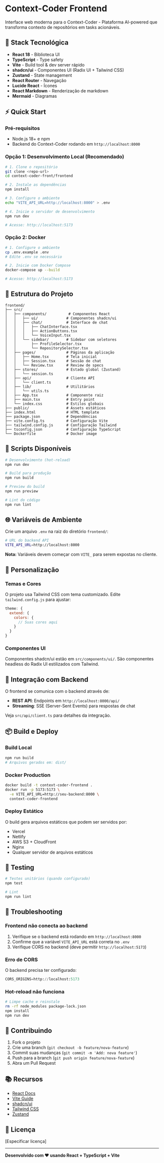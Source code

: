 # Context-Coder Frontend

Interface web moderna para o Context-Coder - Plataforma AI-powered que transforma contexto de repositórios em tasks acionáveis.

## 🚀 Stack Tecnológica

- **React 18** - Biblioteca UI
- **TypeScript** - Type safety
- **Vite** - Build tool & dev server rápido
- **shadcn/ui** - Componentes UI (Radix UI + Tailwind CSS)
- **Zustand** - State management
- **React Router** - Navegação
- **Lucide React** - Ícones
- **React Markdown** - Renderização de markdown
- **Mermaid** - Diagramas

## ⚡ Quick Start

### Pré-requisitos

- Node.js 18+ e npm
- Backend do Context-Coder rodando em `http://localhost:8000`

### Opção 1: Desenvolvimento Local (Recomendado)

```bash
# 1. Clone o repositório
git clone <repo-url>
cd context-coder-front/frontend

# 2. Instale as dependências
npm install

# 3. Configure o ambiente
echo "VITE_API_URL=http://localhost:8000" > .env

# 4. Inicie o servidor de desenvolvimento
npm run dev

# Acesse: http://localhost:5173
```

### Opção 2: Docker

```bash
# 1. Configure o ambiente
cp .env.example .env
# Edite .env se necessário

# 2. Inicie com Docker Compose
docker-compose up --build

# Acesse: http://localhost:5173
```

## 📁 Estrutura do Projeto

```
frontend/
├── src/
│   ├── components/          # Componentes React
│   │   ├── ui/             # Componentes shadcn/ui
│   │   ├── chat/           # Interface de chat
│   │   │   ├── ChatInterface.tsx
│   │   │   ├── ActionButtons.tsx
│   │   │   └── VoiceInput.tsx
│   │   └── sidebar/        # Sidebar com seletores
│   │       ├── ProfileSelector.tsx
│   │       └── RepositorySelector.tsx
│   ├── pages/              # Páginas da aplicação
│   │   ├── Home.tsx        # Tela inicial
│   │   ├── Session.tsx     # Sessão de chat
│   │   └── Review.tsx      # Review de specs
│   ├── stores/             # Estado global (Zustand)
│   │   └── session.ts
│   ├── api/                # Cliente API
│   │   └── client.ts
│   ├── lib/                # Utilitários
│   │   └── utils.ts
│   ├── App.tsx             # Componente raiz
│   ├── main.tsx            # Entry point
│   └── index.css           # Estilos globais
├── public/                 # Assets estáticos
├── index.html              # HTML template
├── package.json            # Dependências
├── vite.config.ts          # Configuração Vite
├── tailwind.config.js      # Configuração Tailwind
├── tsconfig.json           # Configuração TypeScript
└── Dockerfile              # Docker image
```

## 🔧 Scripts Disponíveis

```bash
# Desenvolvimento (hot-reload)
npm run dev

# Build para produção
npm run build

# Preview do build
npm run preview

# Lint do código
npm run lint
```

## 🌐 Variáveis de Ambiente

Crie um arquivo `.env` na raiz do diretório `frontend/`:

```bash
# URL do backend API
VITE_API_URL=http://localhost:8000
```

**Nota:** Variáveis devem começar com `VITE_` para serem expostas no cliente.

## 🎨 Personalização

### Temas e Cores

O projeto usa Tailwind CSS com tema customizado. Edite `tailwind.config.js` para ajustar:

```js
theme: {
  extend: {
    colors: {
      // Suas cores aqui
    }
  }
}
```

### Componentes UI

Componentes shadcn/ui estão em `src/components/ui/`. São componentes headless do Radix UI estilizados com Tailwind.

## 🔌 Integração com Backend

O frontend se comunica com o backend através de:

- **REST API**: Endpoints em `http://localhost:8000/api/`
- **Streaming**: SSE (Server-Sent Events) para respostas de chat

Veja `src/api/client.ts` para detalhes da integração.

## 📦 Build e Deploy

### Build Local

```bash
npm run build
# Arquivos gerados em: dist/
```

### Docker Production

```bash
docker build -t context-coder-frontend .
docker run -p 5173:5173 \
  -e VITE_API_URL=http://seu-backend:8000 \
  context-coder-frontend
```

### Deploy Estático

O build gera arquivos estáticos que podem ser servidos por:
- Vercel
- Netlify
- AWS S3 + CloudFront
- Nginx
- Qualquer servidor de arquivos estáticos

## 🧪 Testing

```bash
# Testes unitários (quando configurado)
npm test

# Lint
npm run lint
```

## 🐛 Troubleshooting

### Frontend não conecta ao backend

1. Verifique se o backend está rodando em `http://localhost:8000`
2. Confirme que a variável `VITE_API_URL` está correta no `.env`
3. Verifique CORS no backend (deve permitir `http://localhost:5173`)

### Erro de CORS

O backend precisa ter configurado:
```python
CORS_ORIGINS=http://localhost:5173
```

### Hot-reload não funciona

```bash
# Limpe cache e reinstale
rm -rf node_modules package-lock.json
npm install
npm run dev
```

## 🤝 Contribuindo

1. Fork o projeto
2. Crie uma branch (`git checkout -b feature/nova-feature`)
3. Commit suas mudanças (`git commit -m 'Add: nova feature'`)
4. Push para a branch (`git push origin feature/nova-feature`)
5. Abra um Pull Request

## 📚 Recursos

- [React Docs](https://react.dev)
- [Vite Guide](https://vitejs.dev/guide/)
- [shadcn/ui](https://ui.shadcn.com/)
- [Tailwind CSS](https://tailwindcss.com/docs)
- [Zustand](https://github.com/pmndrs/zustand)

## 📄 Licença

[Especificar licença]

---

**Desenvolvido com ❤️ usando React + TypeScript + Vite**
